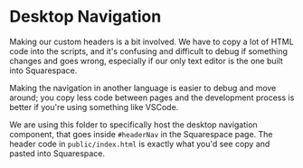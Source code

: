 # Desktop Navigation

Making our custom headers is a bit involved. We have to copy a lot of HTML code
into the scripts, and it's confusing and difficult to debug if something changes
and goes wrong, especially if our only text editor is the one built into
Squarespace.

Making the navigation in another language is easier to debug and move around;
you copy less code between pages and the development process is better if you're
using something like VSCode.

We are using this folder to specifically host the desktop navigation component,
that goes inside `#headerNav` in the Squarespace page. The header code in
`public/index.html` is exactly what you'd see copy and pasted into Squarespace.
